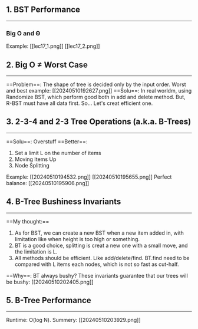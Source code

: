 ## 1. BST Performance
---
### Big O and Θ
Example: [[lec17_1.png]] [[lec17_2.png]]
## 2. Big O ≠ Worst Case
---
==Problem==: The shape of tree is decided only by the input order.
Worst and best example: [[20240510192627.png]]
==Solu==: In real worldm, using Randomize BST, which perform good both in add and delete method.
But, R-BST must have all data first. 
So... Let's creat efficient one.
## 3. 2-3-4 and 2-3 Tree Operations (a.k.a. B-Trees)
---
==Solu==: Overstuff
==Better==: 
1. Set a limit L on the number of items
2. Moving Items Up
3. Node Splitting

Example: [[20240510194532.png]] [[20240510195655.png]]
Perfect balance: [[20240510195906.png]]
## 4. B-Tree Bushiness Invariants
---
==My thought:== 
1. As for BST, we can create a new BST when a new item added in, with limitation like when height is too high or something.
2. BT is a good choice, splitting is creat a new one with a small move, and the limitation is L.
3. All methods should be efficient. Like add/delete/find. BT.find need to be compared with L items each nodes, which is not so fast as cut-half.

==Why==: BT always bushy?
These invariants guarantee that our trees will be bushy: [[20240510202405.png]]
## 5. B-Tree Performance
---
Runtime: O(log N).
Summery: [[20240510203929.png]]